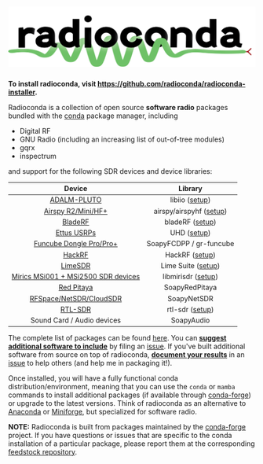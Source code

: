 # ![radioconda](static/radioconda_logo_web.png)

**To install radioconda, visit https://github.com/radioconda/radioconda-installer.**

Radioconda is a collection of open source **software radio** packages bundled with the [conda](https://conda.io/) package manager, including

- Digital RF
- GNU Radio (including an increasing list of out-of-tree modules)
- gqrx
- inspectrum

and support for the following SDR devices and device libraries:

|                  Device                  |                    Library                    |
| :--------------------------------------: | :-------------------------------------------: |
|             [ADALM-PLUTO][1]             |       libiio ([setup](#iio-pluto-sdr))        |
|         [Airspy R2/Mini/HF+][2]          | airspy/airspyhf ([setup](#airspy-r2-mini-hf)) |
|               [BladeRF][3]               |          bladeRF ([setup](#bladerf))          |
|             [Ettus USRPs][4]             |        UHD ([setup](#uhd-ettus-usrp))         |
|       [Funcube Dongle Pro/Pro+][5]       |            SoapyFCDPP / gr-funcube            |
|               [HackRF][6]                |           HackRF ([setup](#hackrf))           |
|               [LimeSDR][7]               |        Lime Suite ([setup](#limesdr))         |
| [Mirics MSi001 + MSi2500 SDR devices][8] |        libmirisdr ([setup](#mirisdr))         |
|             [Red Pitaya][9]              |                SoapyRedPitaya                 |
|      [RFSpace/NetSDR/CloudSDR][10]       |                  SoapyNetSDR                  |
|              [RTL-SDR][11]               |          rtl-sdr ([setup](#rtl-sdr))          |
|        Sound Card / Audio devices        |                  SoapyAudio                   |

[1]: https://www.analog.com/en/design-center/evaluation-hardware-and-software/evaluation-boards-kits/adalm-pluto.html
[2]: https://airspy.com/
[3]: https://www.nuand.com/
[4]: https://www.ettus.com/products/
[5]: https://www.funcubedongle.com/
[6]: https://greatscottgadgets.com/hackrf/
[7]: https://limemicro.com/products/boards/
[8]: https://github.com/f4exb/libmirisdr-4
[9]: https://redpitaya.com/
[10]: http://www.rfspace.com/RFSPACE/Home.html
[11]: https://www.rtl-sdr.com/buy-rtl-sdr-dvb-t-dongles/

The complete list of packages can be found [here](https://github.com/radioconda/radioconda-installer/blob/master/radioconda.yaml). You can [**suggest additional software to include**](https://github.com/radioconda/radioconda-installer/issues) by filing an [issue](https://github.com/radioconda/radioconda-installer/issues). If you've built additional software from source on top of radioconda, [**document your results**](https://github.com/radioconda/radioconda-installer/issues) in an [issue](https://github.com/radioconda/radioconda-installer/issues) to help others (and help me in packaging it!).

Once installed, you will have a fully functional conda distribution/environment, meaning that you can use the `conda` or `mamba` commands to install additional packages (if available through [conda-forge](https://conda-forge.org/feedstock-outputs)) or upgrade to the latest versions. Think of radioconda as an alternative to [Anaconda](https://www.anaconda.com/products/individual) or [Miniforge](https://github.com/conda-forge/miniforge), but specialized for software radio.

**NOTE:** Radioconda is built from packages maintained by the [conda-forge](https://conda-forge.org/) project. If you have questions or issues that are specific to the conda installation of a particular package, please report them at the corresponding [feedstock repository](https://github.com/conda-forge/feedstocks).
